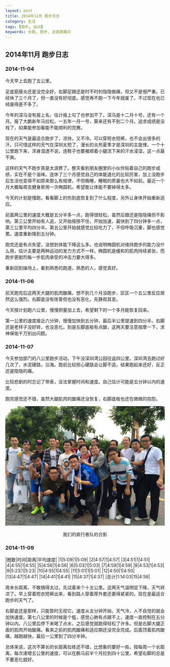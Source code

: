 ```yaml
---
layout: post
title: 2014年11月 跑步日志
category: 生活
tags: [跑步, 运动]
keywords: 长跑, 跑步, 足底筋膜炎
---
```


## 2014年11月 跑步日志

### 2014-11-04

今天早上去跑了五公里。

足底筋膜炎还是没完全好，右脚足跟还是时不时的隐隐做痛，但又不是很严重。已经休了三个月了，但一直没有好彻底。感觉再不跑一下今年就废了。不过现在也已经废得差不多了。

今年的深马没有报上名，估计报上句了也参加不了。深马是十二月十号，还有一个月。报了大鹏新年马拉松，一五年一月一号，算来还有不到二个月。追求成绩是没戏了，如果能参加看能不能顺利的完赛。

现在的天气是最适合跑步了，凉快，又不冷。可以穿短衣短裤，也不会出很多的汗。只可惜这样的天气在深圳太短了，漫长的炎热夏季才是深圳的主旋律。一个十公里跑下来，浑身湿透不说，连鞋子也要被顺着小腿流下来的汗水浸湿，这一点最不爽。

这样的天气不跑步真是太浪费了。整天看到朋友圈里的小伙伴贴着自己的跑步成绩，实在不是个滋味。连休了三个月感觉自己的体能退化的比较厉害，加上没跑步后生活也变得不如原来那么有规律，不但晚睡，睡眠的质量也大不如前。最近一个月大概每周去健身房用一次椭圆机，希望能让体能不要掉得太多。

今天的计划是慢跑，看看脚上的伤到底恢复到了什么程度，另外让身体开始重新适应。

前面两公里的速度大概是五分半多一点，跑得很轻松，虽然后跟还是隐隐痛但不影响。第三公里开始有人追，又开始按捺不住，开始加速，最快到了四分钟多一点，第三公里平均四分半。第五公里开始就感觉比较吃力了，不但呼吸沉重，脚也感觉累。速度重新降到五分钟。

跑完还是有点失望，没想到体能下降这么多。也说明椭圆机对维持跑步的能力没什么用，估计主要是两种运动的发力方式不一样。椭圆机是缓和的肌肉持续紧张，而跑步更剧烈每一步肌肉承受的冲击力要大得多。

重新回到操场上，看到熟悉的跑道，熟悉的人，感觉真好。

### 2014-11-06

前天跑完后这两天大腿的肌肉酸痛，想不到几个月没跑步，区区一个五公里反应居然这么强烈。右脚底没有改善但也没有恶化，先静观其变。

今天按计划跑六公里，慢慢把量加上去，希望剩下的一个多月能恢复回来。

第一公里的速度接近六分钟，慢慢加快到五分钟，最后半公里提速到四分半。右脚还是老样子没好转，也没恶化。到是左脚底板有点酸，这两天要注意按摩一下，求神保佑千万别出问题。

### 2014-11-07

今天参加部门的八公里跑步活动，下午没深圳湾公园往返四公里。深圳湾去跑过好几次了，水泥硬路，沿海。跑前比较担心硬路会让脚不适，结果跑起来还好，反正还是隐隐的痛。

比较悲剧的时忘记了带表，没法掌握时间和速度。自己估计可能是五分钟以内的速度。

跑完感觉还不错，虽然大腿肌肉的酸痛还没恢复，右脚底板也还在微微的抱怨。

![我们的疯行者队合影](https://raw.githubusercontent.com/RockyPan/rockypan.github.com/master/asset/2014-11-07-running-log.png)
<center>我们的疯行者队的合影</center>

### 2014-11-09

|圈数|时间|距离|平均速度|
|1|5:09|1|5:09|
|2|4:57|1|4:57|
|3|4:51|1|4:51|
|4|4:55|1|4:55|
|5|4:56|1|4:56|
|6|5:03|1|5:03|
|7|4:59|1|4:59|
|8|4:53|1|4:53|
|9|5:23|1|5:23|
|10|4:55|1|4:55|
|11|5:01|1|5:01|
|12|4:50|1|4:50|
|13|4:47|1|4:47|
|14|4:41|1|4:41|
|15|4:37|1|4:37|
|总计|1:14:03|15|4:56|

周末长距离，不敢搞得太过，先试着来个十五公里。这两天气温明显下降，天气转凉了。早上穿着短衣短裤出来，看到路人穿着厚外套还裹得紧紧的。现在是最适合跑步的天气了。

右脚底还是那样，只能暂时无视它。速度从五分钟开始，天气冷，人不自觉的就会加快速度。第七八公里的时候是个槛，感觉心肺有点跟不上，速度一直控制在五分钟以内。八公里后停下来喝了点水，之后感觉就跑得轻松了许多。但是右脚大腿正面的肌肉开始酸痛。看来之前的肌肉酸痛和适应期还没完全完成。后面顶着肌肉酸痛，越跑越快，最后一公里到了四分半钟。

总体来说，这次不算长的长距离拉练还不错，比想象的要好一些。按每周一个长距离，每次递增五公里的速度，可以在鹏马前半个月拉到四十公里。希望右脚的总是不要恶化就好。
